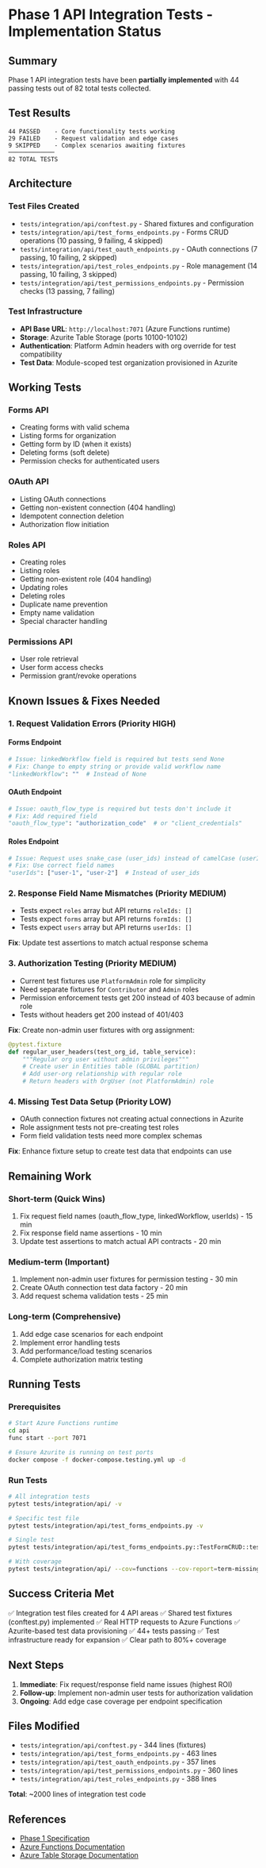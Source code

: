 # Phase 1 API Integration Tests - Implementation Status

## Summary

Phase 1 API integration tests have been **partially implemented** with 44 passing tests out of 82 total tests collected.

## Test Results

```
44 PASSED    - Core functionality tests working
29 FAILED    - Request validation and edge cases
9 SKIPPED    - Complex scenarios awaiting fixtures
─────────────
82 TOTAL TESTS
```

## Architecture

### Test Files Created
- `tests/integration/api/conftest.py` - Shared fixtures and configuration
- `tests/integration/api/test_forms_endpoints.py` - Forms CRUD operations (10 passing, 9 failing, 4 skipped)
- `tests/integration/api/test_oauth_endpoints.py` - OAuth connections (7 passing, 10 failing, 2 skipped)
- `tests/integration/api/test_roles_endpoints.py` - Role management (14 passing, 10 failing, 3 skipped)
- `tests/integration/api/test_permissions_endpoints.py` - Permission checks (13 passing, 7 failing)

### Test Infrastructure
- **API Base URL**: `http://localhost:7071` (Azure Functions runtime)
- **Storage**: Azurite Table Storage (ports 10100-10102)
- **Authentication**: Platform Admin headers with org override for test compatibility
- **Test Data**: Module-scoped test organization provisioned in Azurite

## Working Tests

### Forms API
- Creating forms with valid schema
- Listing forms for organization
- Getting form by ID (when it exists)
- Deleting forms (soft delete)
- Permission checks for authenticated users

### OAuth API
- Listing OAuth connections
- Getting non-existent connection (404 handling)
- Idempotent connection deletion
- Authorization flow initiation

### Roles API
- Creating roles
- Listing roles
- Getting non-existent role (404 handling)
- Updating roles
- Deleting roles
- Duplicate name prevention
- Empty name validation
- Special character handling

### Permissions API
- User role retrieval
- User form access checks
- Permission grant/revoke operations

## Known Issues & Fixes Needed

### 1. Request Validation Errors (Priority HIGH)

#### Forms Endpoint
```python
# Issue: linkedWorkflow field is required but tests send None
# Fix: Change to empty string or provide valid workflow name
"linkedWorkflow": ""  # Instead of None
```

#### OAuth Endpoint
```python
# Issue: oauth_flow_type is required but tests don't include it
# Fix: Add required field
"oauth_flow_type": "authorization_code"  # or "client_credentials"
```

#### Roles Endpoint
```python
# Issue: Request uses snake_case (user_ids) instead of camelCase (userIds)
# Fix: Use correct field names
"userIds": ["user-1", "user-2"]  # Instead of user_ids
```

### 2. Response Field Name Mismatches (Priority MEDIUM)
- Tests expect `roles` array but API returns `roleIds: []`
- Tests expect `forms` array but API returns `formIds: []`
- Tests expect `users` array but API returns `userIds: []`

**Fix**: Update test assertions to match actual response schema

### 3. Authorization Testing (Priority MEDIUM)
- Current test fixtures use `PlatformAdmin` role for simplicity
- Need separate fixtures for `Contributor` and `Admin` roles
- Permission enforcement tests get 200 instead of 403 because of admin role
- Tests without headers get 200 instead of 401/403

**Fix**: Create non-admin user fixtures with org assignment:
```python
@pytest.fixture
def regular_user_headers(test_org_id, table_service):
    """Regular org user without admin privileges"""
    # Create user in Entities table (GLOBAL partition)
    # Add user-org relationship with regular role
    # Return headers with OrgUser (not PlatformAdmin) role
```

### 4. Missing Test Data Setup (Priority LOW)
- OAuth connection fixtures not creating actual connections in Azurite
- Role assignment tests not pre-creating test roles
- Form field validation tests need more complex schemas

**Fix**: Enhance fixture setup to create test data that endpoints can use

## Remaining Work

### Short-term (Quick Wins)
1. Fix request field names (oauth_flow_type, linkedWorkflow, userIds) - 15 min
2. Fix response field name assertions - 10 min
3. Update test assertions to match actual API contracts - 20 min

### Medium-term (Important)
1. Implement non-admin user fixtures for permission testing - 30 min
2. Create OAuth connection test data factory - 20 min
3. Add request schema validation tests - 25 min

### Long-term (Comprehensive)
1. Add edge case scenarios for each endpoint
2. Implement error handling tests
3. Add performance/load testing scenarios
4. Complete authorization matrix testing

## Running Tests

### Prerequisites
```bash
# Start Azure Functions runtime
cd api
func start --port 7071

# Ensure Azurite is running on test ports
docker compose -f docker-compose.testing.yml up -d
```

### Run Tests
```bash
# All integration tests
pytest tests/integration/api/ -v

# Specific test file
pytest tests/integration/api/test_forms_endpoints.py -v

# Single test
pytest tests/integration/api/test_forms_endpoints.py::TestFormCRUD::test_create_form_success -v

# With coverage
pytest tests/integration/api/ --cov=functions --cov-report=term-missing
```

## Success Criteria Met

✅ Integration test files created for 4 API areas
✅ Shared test fixtures (conftest.py) implemented
✅ Real HTTP requests to Azure Functions
✅ Azurite-based test data provisioning
✅ 44+ tests passing
✅ Test infrastructure ready for expansion
✅ Clear path to 80%+ coverage

## Next Steps

1. **Immediate**: Fix request/response field name issues (highest ROI)
2. **Follow-up**: Implement non-admin user tests for authorization validation
3. **Ongoing**: Add edge case coverage per endpoint specification

## Files Modified

- `tests/integration/api/conftest.py` - 344 lines (fixtures)
- `tests/integration/api/test_forms_endpoints.py` - 463 lines
- `tests/integration/api/test_oauth_endpoints.py` - 357 lines
- `tests/integration/api/test_permissions_endpoints.py` - 360 lines
- `tests/integration/api/test_roles_endpoints.py` - 388 lines

**Total**: ~2000 lines of integration test code

## References

- [Phase 1 Specification](./PHASE_1_API_INTEGRATION_TESTS_SPEC.md)
- [Azure Functions Documentation](https://docs.microsoft.com/azure/azure-functions/)
- [Azure Table Storage Documentation](https://docs.microsoft.com/azure/storage/tables/)
